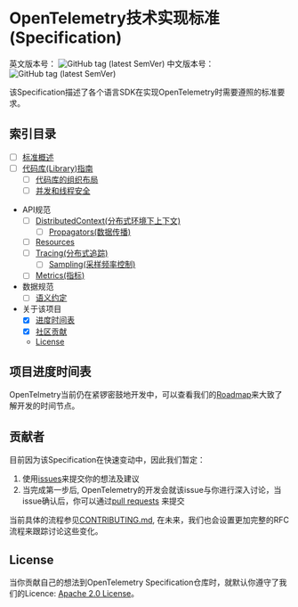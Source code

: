 # OpenTelemetry技术实现标准(Specification)

英文版本号： ![GitHub tag (latest SemVer)](https://img.shields.io/github/tag/open-telemetry/specification.svg)
中文版本号： ![GitHub tag (latest SemVer)](https://img.shields.io/github/tag/open-telemetry/specification.svg)

该Specification描述了各个语言SDK在实现OpenTelemetry时需要遵照的标准要求。


## 索引目录
- [ ] [标准概述](contents/overview.md)
- [ ] [代码库(Library)指南](contents/library-guidelines.md)
  - [ ] [代码库的组织布局](contents/library-layout.md)
  - [ ] [并发和线程安全](contents/concurrency.md)
- API规范
  - [ ] [DistributedContext(分布式环境下上下文)](contents/api-distributedcontext.md)
    - [ ] [Propagators(数据传播)](contents/api-propagators.md)
  - [ ] [Resources](contents/api-resources.md)
  - [ ] [Tracing(分布式追踪)](contents/api-tracing.md)
    - [ ] [Sampling(采样频率控制)](contents/api-sampling.md)
  - [ ] [Metrics(指标)](contents/api-metrics.md)
- 数据规范
  - [ ] [语义约定](contents/data-semantic-conventions.md)
- 关于该项目
  - [x] [进度时间表](#project-timeline)
  - [x] [社区贡献](#contributions)
  - [License](#license)

## 项目进度时间表

OpenTelmetry当前仍在紧锣密鼓地开发中，可以查看我们的[Roadmap](milestones.md)来大致了解开发的时间节点。


## 贡献者

目前因为该Specification在快速变动中，因此我们暂定：
1. 使用[issues](https://github.com/open-telemetry/specification/issues)来提交你的想法及建议
2. 当完成第一步后, OpenTelemetry的开发会就该issue与你进行深入讨论，当issue确认后，你可以通过[pull requests](https://github.com/open-telemetry/specification/pulls) 来提交

当前具体的流程参见[CONTRIBUTING.md](CONTRIBUTING.md), 在未来，我们也会设置更加完整的RFC流程来跟踪讨论这些变化。

## License

当你贡献自己的想法到OpenTelemetry Specification仓库时，就默认你遵守了我们的Licence: [Apache 2.0 License](https://github.com/open-telemetry/specification/blob/master/LICENSE)。